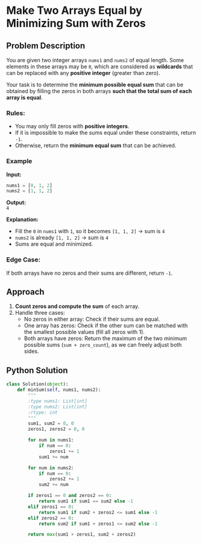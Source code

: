 # Make Two Arrays Equal by Minimizing Sum with Zeros

## Problem Description

You are given two integer arrays `nums1` and `nums2` of equal length. Some elements in these arrays may be `0`, which are considered as **wildcards** that can be replaced with any **positive integer** (greater than zero).

Your task is to determine the **minimum possible equal sum** that can be obtained by filling the zeros in both arrays **such that the total sum of each array is equal**.

### Rules:
- You may only fill zeros with **positive integers**.
- If it is impossible to make the sums equal under these constraints, return `-1`.
- Otherwise, return the **minimum equal sum** that can be achieved.

### Example

**Input:**
```python
nums1 = [0, 1, 2]
nums2 = [1, 1, 2]
```

**Output:**  
`4`

**Explanation:**  
- Fill the `0` in `nums1` with `1`, so it becomes `[1, 1, 2]` → sum is `4`
- `nums2` is already `[1, 1, 2]` → sum is `4`
- Sums are equal and minimized.

### Edge Case:
If both arrays have no zeros and their sums are different, return `-1`.

## Approach

1. **Count zeros and compute the sum** of each array.
2. Handle three cases:
   - No zeros in either array: Check if their sums are equal.
   - One array has zeros: Check if the other sum can be matched with the smallest possible values (fill all zeros with 1).
   - Both arrays have zeros: Return the maximum of the two minimum possible sums (`sum + zero_count`), as we can freely adjust both sides.

## Python Solution

```python
class Solution(object):
    def minSum(self, nums1, nums2):
        """
        :type nums1: List[int]
        :type nums2: List[int]
        :rtype: int
        """
        sum1, sum2 = 0, 0
        zeros1, zeros2 = 0, 0

        for num in nums1:
            if num == 0:
                zeros1 += 1
            sum1 += num

        for num in nums2:
            if num == 0:
                zeros2 += 1
            sum2 += num

        if zeros1 == 0 and zeros2 == 0:
            return sum1 if sum1 == sum2 else -1
        elif zeros1 == 0:
            return sum1 if sum2 + zeros2 <= sum1 else -1
        elif zeros2 == 0:
            return sum2 if sum1 + zeros1 <= sum2 else -1

        return max(sum1 + zeros1, sum2 + zeros2)
```

